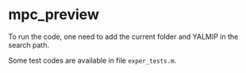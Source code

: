 # mpc_preview

To run the code, one need to add the current folder and YALMIP in the search path.

Some test codes are available in file `exper_tests.m`.
